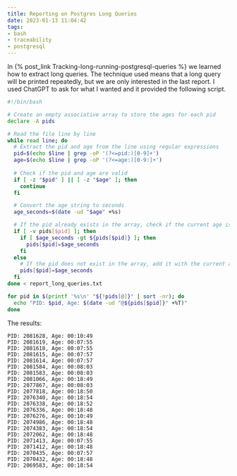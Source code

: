 ```yaml
---
title: Reporting on Postgres Long Queries
date: 2023-01-13 11:04:42
tags:
- bash
- traceability
- postgresql
---
```


In {% post_link Tracking-long-running-postgresql-queries %} we learned how to extract long queries.
The technique used means that a long query will be printed repeatedly, but we are only interested in the last report.
I used ChatGPT to ask for what I wanted and it provided the following script.


```bash
#!/bin/bash

# Create an empty associative array to store the ages for each pid
declare -A pids

# Read the file line by line
while read line; do
  # Extract the pid and age from the line using regular expressions
  pid=$(echo $line | grep -oP '(?<=pid:)[0-9]+')
  age=$(echo $line | grep -oP '(?<=age:)[0-9:]+')
  
  # Check if the pid and age are valid
  if [ -z "$pid" ] || [ -z "$age" ]; then
    continue
  fi

  # Convert the age string to seconds
  age_seconds=$(date -ud "$age" +%s)

  # If the pid already exists in the array, check if the current age is greater than the stored age
  if [ -v pids[$pid] ]; then
    if [ $age_seconds -gt ${pids[$pid]} ]; then
      pids[$pid]=$age_seconds
    fi
  else
    # If the pid does not exist in the array, add it with the current age
    pids[$pid]=$age_seconds
  fi
done < report_long_queries.txt

for pid in $(printf '%s\n' "${!pids[@]}" | sort -nr); do
  echo "PID: $pid, Age: $(date -ud "@${pids[$pid]}" +%T)"
done
```

The results:

```
PID: 2081628, Age: 00:10:49
PID: 2081619, Age: 00:07:55
PID: 2081618, Age: 00:07:55
PID: 2081615, Age: 00:07:57
PID: 2081614, Age: 00:07:57
PID: 2081584, Age: 00:08:03
PID: 2081583, Age: 00:08:03
PID: 2081066, Age: 00:18:49
PID: 2077867, Age: 00:08:03
PID: 2077818, Age: 00:18:50
PID: 2076340, Age: 00:18:54
PID: 2076338, Age: 00:18:52
PID: 2076336, Age: 00:18:48
PID: 2076276, Age: 00:10:49
PID: 2074986, Age: 00:18:48
PID: 2074383, Age: 00:18:54
PID: 2072062, Age: 00:18:48
PID: 2071413, Age: 00:07:55
PID: 2071412, Age: 00:18:48
PID: 2070435, Age: 00:07:57
PID: 2070432, Age: 00:18:48
PID: 2069583, Age: 00:18:54
```
